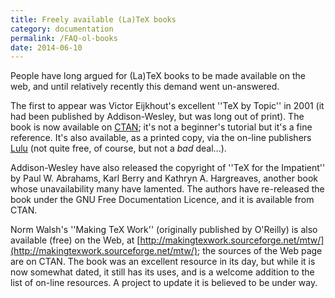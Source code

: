 ```yaml
---
title: Freely available (La)TeX books
category: documentation
permalink: /FAQ-ol-books
date: 2014-06-10
---
```


People have long argued for (La)TeX books to be made available on
the web, and until relatively recently this demand went un-answered.

The first to appear was Victor Eijkhout's excellent ''TeX by
Topic'' in 2001 (it had been published by Addison-Wesley, but was long
out of print).  The book is now available on [CTAN](https://ctan.org/pkg/texbytopic); it's not a
beginner's tutorial but it's a fine reference.  It's also available,
as a printed copy, via the on-line publishers
[Lulu](https://www.lulu.com/shop/victor-eijkhout/tex-by-topic/paperback/product-23132527.html) (not quite free, of
course, but not a _bad_ deal&hellip;).

Addison-Wesley have also released the copyright of ''TeX for the
Impatient'' by Paul W.&nbsp;Abrahams, Karl Berry and Kathryn A.&nbsp;Hargreaves,
another book whose unavailability many have lamented.  The authors
have re-released the book under the GNU Free Documentation
Licence, and it is available from CTAN.

Norm Walsh's ''Making TeX Work'' (originally published by O'Reilly)
is also available (free) on the Web, at
[http://makingtexwork.sourceforge.net/mtw/](http://makingtexwork.sourceforge.net/mtw/);
the sources of the
Web page are on CTAN.  The book was an excellent resource in
its day, but while it is now somewhat dated, it still has its uses,
and is a welcome addition to the list of on-line resources.  A project
to update it is believed to be under way.

